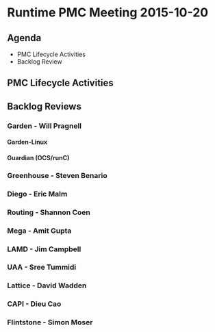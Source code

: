 # Runtime PMC Meeting 2015-10-20

## Agenda
* PMC Lifecycle Activities
* Backlog Review

## PMC Lifecycle Activities

## Backlog Reviews

### Garden - Will Pragnell

#### Garden-Linux

#### Guardian (OCS/runC)

### Greenhouse - Steven Benario

### Diego - Eric Malm

### Routing - Shannon Coen

### Mega - Amit Gupta

### LAMD - Jim Campbell

### UAA - Sree Tummidi

### Lattice - David Wadden

### CAPI - Dieu Cao

### Flintstone - Simon Moser 

